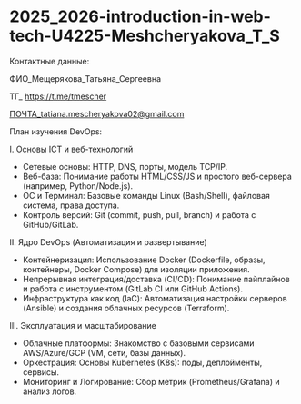 # 2025_2026-introduction-in-web-tech-U4225-Meshcheryakova_T_S

Контактные данные:

ФИО_Мещерякова_Татьяна_Сергеевна 

ТГ_ https://t.me/tmescher

ПОЧТА_tatiana.mescheryakova02@gmail.com

План изучения DevOps:

I. Основы ICT и веб-технологий
 * Сетевые основы: HTTP, DNS, порты, модель TCP/IP.
 * Веб-база: Понимание работы HTML/CSS/JS и простого веб-сервера (например, Python/Node.js).
 * ОС и Терминал: Базовые команды Linux (Bash/Shell), файловая система, права доступа.
 * Контроль версий: Git (commit, push, pull, branch) и работа с GitHub/GitLab.

   
II. Ядро DevOps (Автоматизация и развертывание)
 * Контейнеризация: Использование Docker (Dockerfile, образы, контейнеры, Docker Compose) для изоляции приложения.
 * Непрерывная интеграция/доставка (CI/CD): Понимание пайплайнов и работа с инструментом (GitLab CI или GitHub Actions).
 * Инфраструктура как код (IaC): Автоматизация настройки серверов (Ansible) и создания облачных ресурсов (Terraform).

   
III. Эксплуатация и масштабирование
 * Облачные платформы: Знакомство с базовыми сервисами AWS/Azure/GCP (VM, сети, базы данных).
 * Оркестрация: Основы Kubernetes (K8s): поды, деплойменты, сервисы.
 * Мониторинг и Логирование: Сбор метрик (Prometheus/Grafana) и анализ логов.
